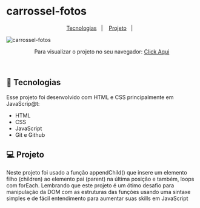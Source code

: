 # carrossel-fotos

<p align="center">
  <a href="#-tecnologias">Tecnologias</a>&nbsp;&nbsp;&nbsp;|&nbsp;&nbsp;&nbsp;
  <a href="#-projeto">Projeto</a>&nbsp;&nbsp;&nbsp;|&nbsp;&nbsp;&nbsp;
</p>

![carrossel-fotos](https://user-images.githubusercontent.com/50848988/229568895-7b2762fd-8231-4788-b310-0b147a948469.gif)



<p align="center"> Para visualizar o projeto no seu navegador:
  <a href="https://carrossel-fotos.netlify.app/" target="_blank"> Click Aqui <a/>
</p>

<br>

## 🚀 Tecnologias

Esse projeto foi desenvolvido com HTML e CSS principalmente em JavaScrip@t:

- HTML
- CSS
- JavaScript
- Git e Github

## 💻 Projeto

Neste projeto foi usado a função appendChild() que insere um elemento filho (children) ao elemento pai (parent) na última posição e também, loops com forEach. Lembrando que este projeto é um ótimo desafio para manipulação da DOM com as estruturas das funções usando uma sintaxe simples e de fácil entendimento para aumentar suas skills em JavaScript
